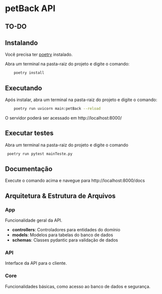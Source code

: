 # petBack API
## TO-DO

## Instalando

Você precisa ter [poetry](https://python-poetry.org) instalado.

Abra um terminal na pasta-raiz do projeto e digite o comando:

```sh
    poetry install
```

## Executando

Após instalar, abra um terminal na pasta-raiz do projeto e digite o comando:

```sh
    poetry run uvicorn main:petBack --reload
```
O servidor poderá ser acessado em http://localhost:8000/

## Executar testes
Abra um terminal na pasta-raiz do projeto e digite o comando
```sh
 poetry run pytest mainTeste.py
 ```

## Documentação

Execute o comando acima e navegue para http://localhost:8000/docs

## Arquitetura & Estrutura de Arquivos

### App

Funcionalidade geral da API.
- **controllers**: Controladores para entidades do domínio
- **models**: Modelos para tabelas do banco de dados
- **schemas**: Classes pydantic para validação de dados

### API

Interface da API para o cliente.

### Core

Funcionalidades básicas, como acesso ao banco de dados e segurança.
